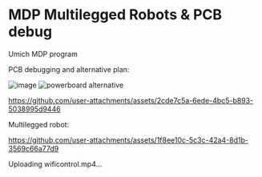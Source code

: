 # MDP Multilegged Robots & PCB debug
Umich MDP program

PCB debugging and alternative plan:

![image](https://github.com/user-attachments/assets/f0e361e7-0d5e-4fdb-8674-45427626b6a2)
![powerboard alternative](https://github.com/user-attachments/assets/51321def-6c27-4f99-aaf5-d07a998afcba)

https://github.com/user-attachments/assets/2cde7c5a-6ede-4bc5-b893-5038995d9446

Multilegged robot:

https://github.com/user-attachments/assets/1f8ee10c-5c3c-42a4-8d1b-3569c66a77d9

Uploading wificontrol.mp4…

